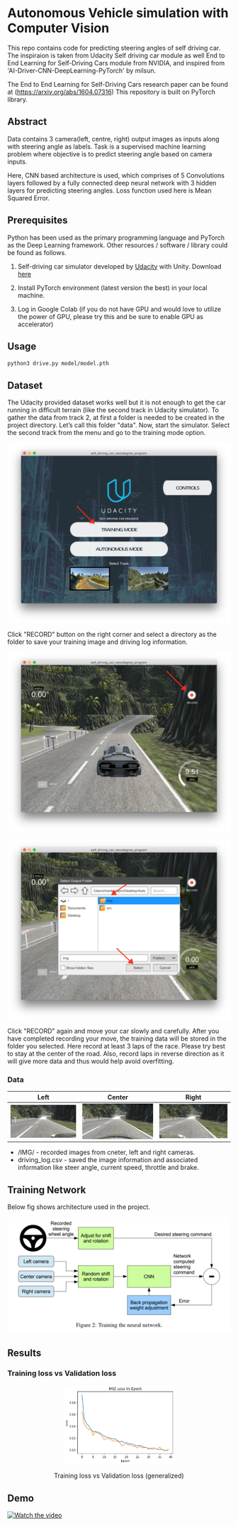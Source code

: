 # Autonomous Vehicle simulation with Computer Vision

This repo contains code for predicting steering angles of self driving car. The inspiraion is taken from Udacity Self driving car module as well End to End Learning for Self-Driving Cars module from NVIDIA, and inspired from 'AI-Driver-CNN-DeepLearning-PyTorch' by milsun.

The End to End Learning for Self-Driving Cars research paper can be found at (https://arxiv.org/abs/1604.07316) This repository is built on PyTorch library.

## Abstract

Data contains 3 camera(left, centre, right) output images as inputs along with steering angle as labels. Task is a supervised machine learning problem where objective is to predict steering angle based on camera inputs.

Here, CNN based architecture is used, which comprises of 5 Convolutions layers followed by a fully connected deep neural network with 3 hidden layers for predicting steering angles. Loss function used here is Mean Squared Error.


## Prerequisites

Python has been used as the primary programming language and PyTorch as the Deep Learning framework. Other resources / software / library could be found as follows.

1. Self-driving car simulator developed by [Udacity](https://www.udacity.com/course/self-driving-car-engineer-nanodegree--nd013) with Unity. Download [here](https://github.com/udacity/self-driving-car-sim)

2. Install PyTorch environment (latest version the best) in your local machine.

3. Log in Google Colab (if you do not have GPU and would love to utilize the power of GPU, please try this and be sure to enable GPU as accelerator)


## Usage

```
python3 drive.py model/model.pth  
```

## Dataset

The Udacity provided dataset works well but it is not enough to get the car running in difficult terrain (like the second track in Udacity simulator). To gather the data from track 2, at first a folder is needed to be created in the project directory. Let’s call this folder "data". Now, start the simulator. Select the second track from the menu and go to the training mode option.

![Menu](https://github.com/saha0073/Autonomous-Vehicle-Computer-Vision/blob/main/images/menu.png)

Click "RECORD" button on the right corner and select a directory as the folder to save your training image and driving log information.

![Record](https://github.com/saha0073/Autonomous-Vehicle-Computer-Vision/blob/main/images/recording.png)

![SelectDir](https://github.com/saha0073/Autonomous-Vehicle-Computer-Vision/blob/main/images/select_dir.png)

Click "RECORD" again and move your car slowly and carefully. After you have completed recording your move, the training data will be stored in the folder you selected. Here record at least 3 laps of the race. Please try best to stay at the center of the road. Also, record laps in reverse direction as it will give more data and thus would help avoid overfitting.

### Data


|         Left        |         Center        |         Right        |
|:-------------------:|:---------------------:|:--------------------:|
| ![](https://github.com/saha0073/Autonomous-Vehicle-Computer-Vision/blob/main/images/left.jpg) | ![](https://github.com/saha0073/Autonomous-Vehicle-Computer-Vision/blob/main/images/center.jpg) | ![](https://github.com/saha0073/Autonomous-Vehicle-Computer-Vision/blob/main/images/right.jpg) |


* /IMG/ - recorded images from cneter, left and right cameras.
* driving_log.csv - saved the image information and associated information like steer angle, current speed, throttle and brake.

## Training Network

Below fig shows architecture used in the project.

![Network](https://github.com/saha0073/Autonomous-Vehicle-Computer-Vision/blob/main/images/training.png)


## Results

### Training loss vs Validation loss

<div align="center">
  <img src="https://github.com/saha0073/Autonomous-Vehicle-Computer-Vision/blob/main/images/loss.png" width="50%">
  <p>Training loss vs Validation loss (generalized)</p>
</div>

## Demo
[![Watch the video](http://i3.ytimg.com/vi/7VmIJRY-JtY/maxresdefault.jpg)](https://www.youtube.com/watch?v=7VmIJRY-JtY) 
